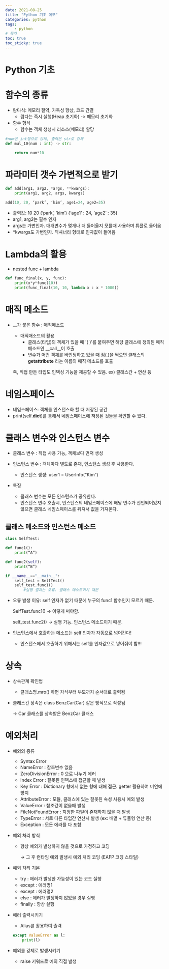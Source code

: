```yaml
---
date: 2021-08-25
title: "Python 기초 메모"
categories: python
tags:
    - python
# 목차
toc: true
toc_sticky: true
---
```

# Python 기초

# 함수의 종류

- 람다식: 메모리 절약, 가독성 향상, 코드 간결
    - 람다는 즉시 실행(Heap 초기화) -> 메모리 초기화
- 함수 형식
    - 함수는 객체 생성시 리소스(메모리) 할당

```python
#num은 int형으로 강제, 출력은 str로 강제
def mul_10(num : int) -> str:

	return num*10
```

# 파라미터 갯수 가변적으로 받기

```python
def add(arg1, arg2, *args, **kwargs):
	print(arg1, arg2, args, kwargs)

add(10, 20, ‘park’, ‘kim’, age1=24, age2=35)
```

- 출력값: 10 20 (‘park’, ‘kim’) {‘age1’ : 24, ‘age2’ : 35}
- arg1, arg2는 필수 인자
- args는 가변인자. 매개변수가 몇개나 더 들어올지 모를때 사용하며 튜플로 들어옴
- *kwargs도 가변인자. 딕셔너리 형태로 인자값이 들어옴

# Lambda의 활용

- nested func + lambda

```python
def func_final(x, y, func):
	print(x*y*func(10))
	print(func_final(10, 10, lambda x : x * 1000))
```

# 매직 메소드

- __가 붙은 함수 : 매직메소드
    - 매직매소드의 활용
        - 클래스(타입)의 객체가 있을 때 '( )'를 붙여주면 해당 클래스에 정의된 매직 메소드인 __call__이 호출
        - 변수가 어떤 객체를 바인딩하고 있을 때 점(.)을 찍으면 클래스의 **getattribute** 라는 이름의 매직 메소드를 호출

    즉, 직접 만든 타입도 인덱싱 기능을 제공할 수 있음. ex) 클래스간 + 연산 등

# 네임스페이스

- 네임스페이스: 객체를 인스턴스화 할 때 저장된 공간
- print(self.__dict__)를 통해서 네임스페이스에 저장된 것들을 확인할 수 있다.

# 클래스 변수와 인스턴스 변수

- 클래스 변수 : 직접 사용 가능, 객체보다 먼저 생성
- 인스턴스 변수 : 객체마다 별도로 존재, 인스턴스 생성 후 사용한다.
    - 인스턴스 생성: user1 = UserInfo(“Kim”)

- 특징
    - 클래스 변수는 모든 인스턴스가 공유한다.
    - 인스턴스 변수 호출시, 인스턴스의 네임스페이스에 해당 변수가 선언되어있지 않으면 클래스 네임스페이스를 뒤져서 값을 가져온다.

## 클래스 메소드와 인스턴스 메소드

```python
class SelfTest:

def func1():
	print(“A”)

def func2(self):
	print(“B”)

if __name__=="__main__":
	self_test = SelfTest() 
	self_test.func1()
		#실행 결과는 오류. 클래스 메소드이기 때문
```

- 오류 발생 이유: self 인자가 없기 때문에 누구의 func1 함수인지 모르기 때문.

    SelfTest.func1() -> 이렇게 써야함.

    self_test.func2() -> 실행 가능. 인스턴스 메소드이기 때문.

- 인스턴스에서 호출하는 메소드는 self 인자가 자동으로 넘어간다!
    - 인스턴스에서 호출하기 위해서는 self를 인자값으로 넣어줘야 함!!!

# 상속

- 상속관계 확인법
    - 클래스명.mro() 하면 자식부터 부모까지 순서대로 출력됨

- 클래스간 상속은 class BenzCar(Car) 같은 방식으로 작성됨

    → Car 클래스를 상속받은 BenzCar 클래스

# 예외처리

- 예외의 종류
    - Syntax Error
    - NameError : 참조변수 없음
    - ZeroDivisionError : 0 으로 나누기 에러
    - Index Error : 잘못된 인덱스에 접근할 때 발생
    - Key Error : Dictionary 형에서 없는 형에 대해 접근. getter 활용하여 미연에 방지
    - AttributeError : 모듈, 클래스에 있는 잘못된 속성 사용시 예외 발생
    - ValueError : 참조값이 없을때 발생
    - FileNotFoundError : 지정한 파일이 존재하지 않을 때 발생
    - TypeError : 서로 다른 타입간 연산시 발생 (ex: 배열 + 튜플형 연산 등)
    - Exception : 모든 에러를 다 포함

- 예외 처리 방식
    - 항상 예외가 발생하지 않을 것으로 가정하고 코딩

        → 그 후 런타임 예외 발생시 예외 처리 코딩 (EAFP 코딩 스타일)

- 예외 처리 기본
    - try : 에러가 발생한 가능성이 있는 코드 실행
    - except : 에러명1
    - except : 에러명2
    - else : 에러가 발생하지 않았을 경우 실행
    - finally : 항상 실행
- 에러 출력시키기
    - Alias를 활용하여 출력

    ```python
    except ValueError as l:
    	print(l)
    ```

- 예외를 강제로 발생시키기
    - raise 키워드로 예외 직접 발생
